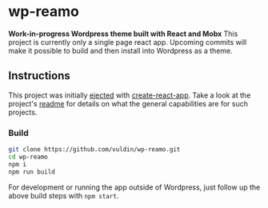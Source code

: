 # wp-reamo
**Work-in-progress Wordpress theme built with React and Mobx**
This project is currently only a single page react app. Upcoming commits will make it possible to build and then install into Wordpress as a theme.

## Instructions
This project was initially [ejected](https://github.com/facebookincubator/create-react-app#converting-to-a-custom-setup) with [create-react-app](https://github.com/facebookincubator/create-react-app).
Take a look at the project's [readme](https://github.com/facebookincubator/create-react-app/blob/master/README.md) for details on what the general capabilities are for such projects.

### Build
```bash
git clone https://github.com/vuldin/wp-reamo.git
cd wp-reamo
npm i
npm run build
```

For development or running the app outside of Wordpress, just follow up the above build steps with `npm start`.
